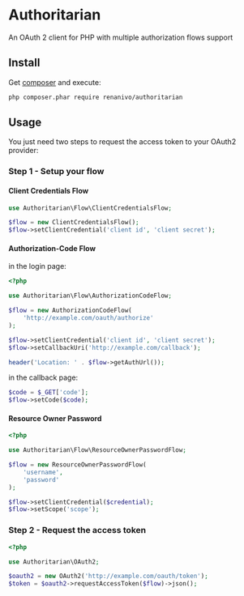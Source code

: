 Authoritarian
=============

An OAuth 2 client for PHP with multiple authorization flows support

Install
-------

Get [composer](http://getcomposer.org/) and execute:

```bash
php composer.phar require renanivo/authoritarian
```

Usage
-----

You just need two steps to request the access token to your OAuth2 provider:

### Step 1 - Setup your flow

#### Client Credentials Flow
```php
use Authoritarian\Flow\ClientCredentialsFlow;

$flow = new ClientCredentialsFlow();
$flow->setClientCredential('client id', 'client secret');
```

#### Authorization-Code Flow

in the login page:

```php
<?php

use Authoritarian\Flow\AuthorizationCodeFlow;

$flow = new AuthorizationCodeFlow(
    'http://example.com/oauth/authorize'
);

$flow->setClientCredential('client id', 'client secret');
$flow->setCallbackUri('http://example.com/callback');

header('Location: ' . $flow->getAuthUrl());
```

in the callback page:

```php
$code = $_GET['code'];
$flow->setCode($code);
```

#### Resource Owner Password
```php
<?php

use Authoritarian\Flow\ResourceOwnerPasswordFlow;

$flow = new ResourceOwnerPasswordFlow(
    'username',
    'password'
);

$flow->setClientCredential($credential);
$flow->setScope('scope');
```

### Step 2 - Request the access token
```php
<?php

use Authoritarian\OAuth2;

$oauth2 = new OAuth2('http://example.com/oauth/token');
$token = $oauth2->requestAccessToken($flow)->json();
```
